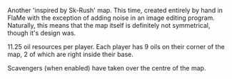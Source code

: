 Another 'inspired by Sk-Rush' map. This time, created entirely by hand in FlaMe with the exception of adding noise in an image editing program. Naturally, this means that the map itself is definitely not symmetrical, though it's design was.

11.25 oil resources per player.
Each player has 9 oils on their corner of the map, 2 of which are right inside their base.

Scavengers (when enabled) have taken over the centre of the map.